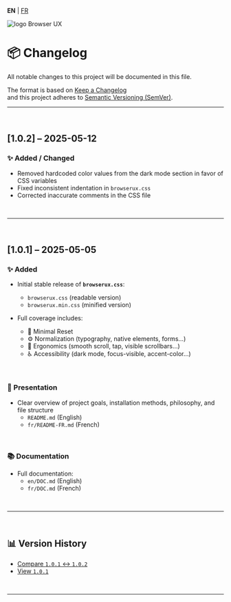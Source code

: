 **EN** | [FR](../fr/CHANGELOG.md)

<div>
  <img src="https://browserux.com/assets/images/browser-ui-logo-150x150.png" alt="logo Browser UX"/>
</div>

# 📦 Changelog

All notable changes to this project will be documented in this file.

The format is based on [Keep a Changelog](https://keepachangelog.com/en/1.0.0/)  
and this project adheres to [Semantic Versioning (SemVer)](https://semver.org/).

---

<br>

## [1.0.2] – 2025-05-12

### ✨ Added / Changed

- Removed hardcoded color values from the dark mode section in favor of CSS variables
- Fixed inconsistent indentation in `browserux.css`
- Corrected inaccurate comments in the CSS file

<br>

---

<br>

## [1.0.1] – 2025-05-05

### ✨ Added

- Initial stable release of **`browserux.css`**:
  - `browserux.css` (readable version)
  - `browserux.min.css` (minified version)

- Full coverage includes:
  - 🔄 Minimal Reset
  - ⚙️ Normalization (typography, native elements, forms…)
  - 🧩 Ergonomics (smooth scroll, tap, visible scrollbars…)
  - ♿ Accessibility (dark mode, focus-visible, accent-color…)

<br>

### 📘 Presentation

- Clear overview of project goals, installation methods, philosophy, and file structure
  - `README.md` (English)
  - `fr/README-FR.md` (French)

<br>

### 📚 Documentation

- Full documentation:
  - `en/DOC.md` (English)
  - `fr/DOC.md` (French)

<br>

---

<br>

## 📊 Version History

- [Compare `1.0.1` ↔ `1.0.2`](https://github.com/Effeilo/browserux.css/compare/1.0.1...HEAD)
- [View `1.0.1`](https://github.com/Effeilo/browserux.css/releases/tag/1.0.1)

<br>

---